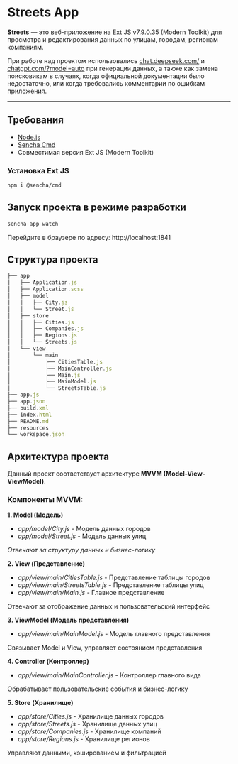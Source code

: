 # Streets App

**Streets** — это веб-приложение на Ext JS v7.9.0.35 (Modern Toolkit) для просмотра и редактирования данных по улицам, городам, регионам компаниям.

При работе над проектом использовались [chat.deepseek.com/](https://chat.deepseek.com/) и [chatgpt.com/?model=auto](https://chatgpt.com/?model=auto) при генерации данных, а также как замена поисковикам в случаях, когда официальной документации было недостаточно, или когда требовались комментарии по ошибкам приложения.

---

## Требования

- [Node.js](https://nodejs.org/)
- [Sencha Cmd](https://www.sencha.com/products/sencha-cmd/)
- Совместимая версия Ext JS (Modern Toolkit)

### Установка Ext JS
```bash
npm i @sencha/cmd
```
## Запуск проекта в режиме разработки

```bash
sencha app watch
```
Перейдите в браузере по адресу:
http://localhost:1841

## Структура проекта
```js
├── app
│   ├── Application.js
│   ├── Application.scss
│   ├── model
│   │   ├── City.js
│   │   └── Street.js
│   ├── store
│   │   ├── Cities.js
│   │   ├── Companies.js
│   │   ├── Regions.js
│   │   └── Streets.js
│   └── view
│       └── main
│           ├── CitiesTable.js
│           ├── MainController.js
│           ├── Main.js
│           ├── MainModel.js
│           └── StreetsTable.js
├── app.js
├── app.json
├── build.xml
├── index.html
├── README.md
├── resources
└── workspace.json
```

## Архитектура проекта
Данный проект соответствует архитектуре **MVVM (Model-View-ViewModel)**.

### Компоненты MVVM:
**1. Model (Модель)**
- _app/model/City.js_ - Модель данных городов
- _app/model/Street.js_ - Модель данных улиц

_Отвечают за структуру данных и бизнес-логику_

**2. View (Представление)**
- _app/view/main/CitiesTable.js_ - Представление таблицы городов
- _app/view/main/StreetsTable.js_ - Представление таблицы улиц
- _app/view/main/Main.js_ - Главное представление

Отвечают за отображение данных и пользовательский интерфейс

**3. ViewModel (Модель представления)**
- _app/view/main/MainModel.js_ - Модель главного представления

Связывает Model и View, управляет состоянием представления

**4. Controller (Контроллер)**
- _app/view/main/MainController.js_ - Контроллер главного вида

Обрабатывает пользовательские события и бизнес-логику

**5. Store (Хранилище)**
- _app/store/Cities.js_ - Хранилище данных городов
- _app/store/Streets.js_ - Хранилище данных улиц
- _app/store/Companies.js_ - Хранилище компаний
- _app/store/Regions.js_ - Хранилище регионов

Управляют данными, кэшированием и фильтрацией

